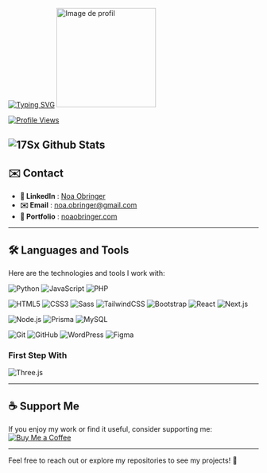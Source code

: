 [![Typing SVG](https://readme-typing-svg.herokuapp.com?font=Fira+Code&weight=1000&size=30&duration=3500&pause=500&vCenter=true&random=false&width=750&color=black&lines=Welcome+to+Noa+Obringer+Github+!+👋)](https://git.io/typing-svg) <img src="https://i.redd.it/y4qvpy9d4x481.gif" width="200" height="200" alt="Image de profil">


[![Profile Views](https://komarev.com/ghpvc/?username=17Sx&style=for-the-badge)](https://github.com/17Sx)


![17Sx Github Stats](https://github-readme-stats.vercel.app/api?username=17Sx&theme=dark&show_icons=true)
---

## ✉️ Contact

- **🔗 LinkedIn** : [Noa Obringer](https://www.linkedin.com/in/noa-obringer-3a2793291/)
- **✉️ Email** : [noa.obringer@gmail.com](mailto:noa.obringer@gmail.com)
- **📄 Portfolio** : [noaobringer.com](https://noaobringer.com)

---

## 🛠️ Languages and Tools  

Here are the technologies and tools I work with:  

![Python](https://img.shields.io/badge/Python-3776AB?style=for-the-badge&logo=python&logoColor=white)  ![JavaScript](https://img.shields.io/badge/JavaScript-F7DF1E?style=for-the-badge&logo=javascript&logoColor=black)  ![PHP](https://img.shields.io/badge/PHP-777BB4?style=for-the-badge&logo=php&logoColor=white)  

![HTML5](https://img.shields.io/badge/HTML5-E34F26?style=for-the-badge&logo=html5&logoColor=white)  ![CSS3](https://img.shields.io/badge/CSS3-1572B6?style=for-the-badge&logo=css3&logoColor=white)  ![Sass](https://img.shields.io/badge/Sass-CC6699?style=for-the-badge&logo=sass&logoColor=white)  ![TailwindCSS](https://img.shields.io/badge/TailwindCSS-06B6D4?style=for-the-badge&logo=tailwindcss&logoColor=white)  ![Bootstrap](https://img.shields.io/badge/Bootstrap-7952B3?style=for-the-badge&logo=bootstrap&logoColor=white)  ![React](https://img.shields.io/badge/React-61DAFB?style=for-the-badge&logo=react&logoColor=black)  ![Next.js](https://img.shields.io/badge/Next.js-000000?style=for-the-badge&logo=nextdotjs&logoColor=white)

![Node.js](https://img.shields.io/badge/Node.js-339933?style=for-the-badge&logo=nodedotjs&logoColor=white)  ![Prisma](https://img.shields.io/badge/Prisma-2D3748?style=for-the-badge&logo=prisma&logoColor=white)  ![MySQL](https://img.shields.io/badge/MySQL-4479A1?style=for-the-badge&logo=mysql&logoColor=white)  

![Git](https://img.shields.io/badge/Git-F05032?style=for-the-badge&logo=git&logoColor=white)  ![GitHub](https://img.shields.io/badge/GitHub-181717?style=for-the-badge&logo=github&logoColor=white)  ![WordPress](https://img.shields.io/badge/WordPress-21759B?style=for-the-badge&logo=wordpress&logoColor=white)  ![Figma](https://img.shields.io/badge/Figma-F24E1E?style=for-the-badge&logo=figma&logoColor=white)  

### **First Step With**
![Three.js](https://img.shields.io/badge/Three.js-000000?style=for-the-badge&logo=threedotjs&logoColor=white)

---

## ☕ Support Me  

If you enjoy my work or find it useful, consider supporting me:  [![Buy Me a Coffee](https://img.shields.io/badge/Buy%20Me%20a%20Coffee-FDD835?style=for-the-badge&logo=buymeacoffee&logoColor=black)](https://buymeacoffee.com/noaobringer)  

---

Feel free to reach out or explore my repositories to see my projects! 🚀  
